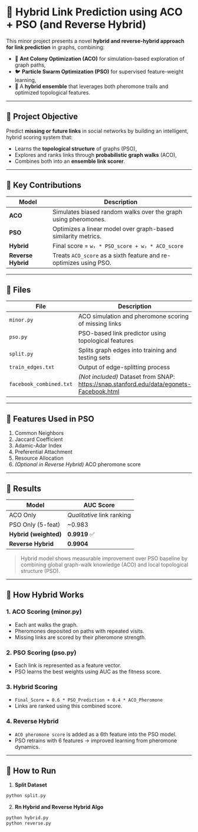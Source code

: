 # 🔗 Hybrid Link Prediction using ACO + PSO (and Reverse Hybrid)

This minor project presents a novel **hybrid and reverse-hybrid approach for link prediction** in graphs, combining:

- 🐜 **Ant Colony Optimization (ACO)** for simulation-based exploration of graph paths,
- 🐦 **Particle Swarm Optimization (PSO)** for supervised feature-weight learning,
- 🔄 A **hybrid ensemble** that leverages both pheromone trails and optimized topological features.

---

## 🎯 Project Objective

Predict **missing or future links** in social networks by building an intelligent, hybrid scoring system that:

- Learns the **topological structure** of graphs (PSO),
- Explores and ranks links through **probabilistic graph walks** (ACO),
- Combines both into an **ensemble link scorer**.

---

## 🧠 Key Contributions

| Model              | Description |
|--------------------|-------------|
| **ACO**            | Simulates biased random walks over the graph using pheromones. |
| **PSO**            | Optimizes a linear model over graph-based similarity metrics. |
| **Hybrid**         | Final score = `w₁ * PSO_score + w₂ * ACO_score` |
| **Reverse Hybrid** | Treats `ACO_score` as a sixth feature and re-optimizes using PSO. |

---

## 📁 Files

| File | Description |
|------|-------------|
| `minor.py` | ACO simulation and pheromone scoring of missing links |
| `pso.py` | PSO-based link predictor using topological features |
| `split.py` | Splits graph edges into training and testing sets |
| `train_edges.txt` | Output of edge-splitting process |
| `facebook_combined.txt` | *(Not included)* Dataset from SNAP: https://snap.stanford.edu/data/egonets-Facebook.html |

---

## 🔬 Features Used in PSO

1. Common Neighbors  
2. Jaccard Coefficient  
3. Adamic-Adar Index  
4. Preferential Attachment  
5. Resource Allocation  
6. *(Optional in Reverse Hybrid)* ACO pheromone score

---

## 🧪 Results

| Model             | AUC Score |
|-------------------|-----------|
| ACO Only          | *Qualitative* link ranking |
| PSO Only (5-feat) | ~0.983 |
| **Hybrid (weighted)** | **0.9919** ✅ |
| **Reverse Hybrid**    | **0.9904** |

> Hybrid model shows measurable improvement over PSO baseline by combining global graph-walk knowledge (ACO) and local topological structure (PSO).

---

## 🧠 How Hybrid Works

### 1. ACO Scoring (minor.py)
- Each ant walks the graph.
- Pheromones deposited on paths with repeated visits.
- Missing links are scored by their pheromone strength.

### 2. PSO Scoring (pso.py)
- Each link is represented as a feature vector.
- PSO learns the best weights using AUC as the fitness score.

### 3. Hybrid Scoring
- `Final_Score = 0.6 * PSO_Prediction + 0.4 * ACO_Pheromone`
- Links are ranked using this combined score.

### 4. Reverse Hybrid
- `ACO pheromone score` is added as a 6th feature into the PSO model.
- PSO retrains with 6 features → improved learning from pheromone dynamics.

---

## 🚀 How to Run

1. **Split Dataset**
```bash
python split.py
```

2. **Rn Hybrid and Reverse Hybrid Algo**
```bash
python hybrid.py
python reverse.py


